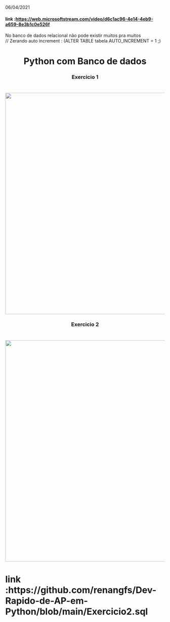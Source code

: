 06/04/2021
#### link :https://web.microsoftstream.com/video/d6c1ac96-4e14-4eb9-a659-8e3b1c0e526f
No banco de dados relacional não pode existir muitos pra muitos<br>
// Zerando auto increment : (ALTER TABLE tabela AUTO_INCREMENT = 1 ;)
<h1 align="center"> Python com Banco de dados</h1>
<h3 align="center"> Exercicio 1 </h3>
<h1 align="center"><img src="https://user-images.githubusercontent.com/61218420/114271773-87d14280-99e9-11eb-9346-ff06b15d8958.png" width="700"></h1>
<h3 align="center"> Exercicio 2 </h3>
<h1 align="center"><img src="https://user-images.githubusercontent.com/61218420/114272774-d97bcc00-99ed-11eb-889b-9c63bfe02da1.png" width="700"></h1>
<h1> link :https://github.com/renangfs/Dev-Rapido-de-AP-em-Python/blob/main/Exercicio2.sql</h1>

